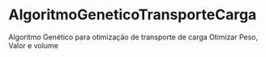 # AlgoritmoGeneticoTransporteCarga
 Algoritmo Genético para otimização de transporte de carga
 Otimizar Peso, Valor e volume